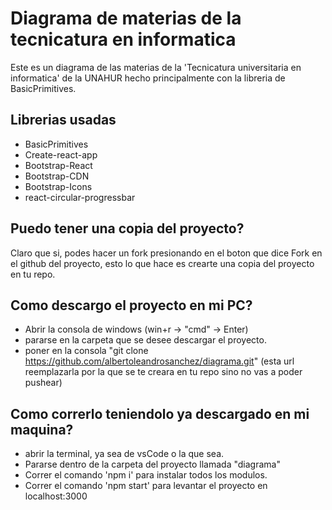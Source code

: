 # Diagrama de materias de la tecnicatura en informatica

Este es un diagrama de las materias de la 'Tecnicatura universitaria en informatica' de la UNAHUR hecho principalmente con la libreria de BasicPrimitives.

## Librerias usadas

- BasicPrimitives
- Create-react-app
- Bootstrap-React
- Bootstrap-CDN
- Bootstrap-Icons
- react-circular-progressbar

## Puedo tener una copia del proyecto?

Claro que si, podes hacer un fork presionando en el boton que dice Fork en el github del proyecto, esto lo que hace es crearte una copia del proyecto en tu repo.

## Como descargo el proyecto en mi PC?

- Abrir la consola de windows (win+r -> "cmd" -> Enter)
- pararse en la carpeta que se desee descargar el proyecto.
- poner en la consola "git clone https://github.com/albertoleandrosanchez/diagrama.git" (esta url reemplazarla por la que se te creara en tu repo sino no vas a poder pushear)

## Como correrlo teniendolo ya descargado en mi maquina?

- abrir la terminal, ya sea de vsCode o la que sea.
- Pararse dentro de la carpeta del proyecto llamada "diagrama"
- Correr el comando 'npm i' para instalar todos los modulos.
- Correr el comando 'npm start' para levantar el proyecto en localhost:3000
